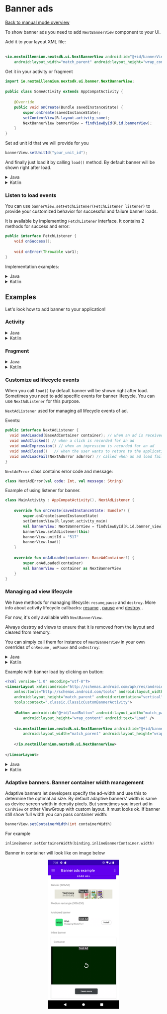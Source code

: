 # Banner ads

[Back to manual mode overview](https://github.com/nextmillenniummedia/next-sdk-android-example/blob/2.x/docs/manual/Manual.md)

To show banner ads you need to add `NextBannerView` component to your UI.

Add it to your layout XML file:

```xml

<io.nextmillennium.nextsdk.ui.NextBannerView android:id="@+id/bannerView"
    android:layout_width="match_parent" android:layout_height="wrap_content" />
```

Get it in your activity or fragment

```java
import io.nextmillennium.nextsdk.ui.banner.NextBannerView;

public class SomeActivity extends AppCompatActivity {

    @Override
    public void onCreate(Bundle savedInstanceState) {
        super.onCreate(savedInstanceState);
        setContentView(R.layout.activity_some);
        NextBannerView bannerView = findViewById(R.id.bannerView);
    }
}
```

Set ad unit id that we will provide for you

```java 
bannerView.setUnitId("your_unit_id");
```

And finally just load it by calling `load()` method. By default banner will be shown right after
load.

<details>
<summary>Java</summary>

```java
import io.nextmillennium.nextsdk.NextBannerView;

public class SomeActivity extends AppCompatActivity {

    @Override
    public void onCreate(Bundle savedInstanceState) {
        super.onCreate(savedInstanceState);
        setContentView(R.layout.activity_some);
        bannerView = view.findViewById(R.id.bannerView);
        bannerView.setUnitId("Your_unit_id");
        bannerView.load();
    }
}
```

</details>

<details>
<summary>Kotlin</summary>

```kotlin
class MainActivity : AppCompatActivity() {

    override fun onCreate(savedInstanceState: Bundle?) {
        super.onCreate(savedInstanceState)
        setContentView(R.layout.activity_main)
        val banner = findViewById<NextBannerView>(R.id.banner_view)
        banner.unitId = "517"
        banner.load()
    }

}
```

</details>

### Listen to load events

You can use `bannerView.setFetchListener(FetchListener listener)` to provide your customized
behavior for successful and failure banner loads.

It is available by implementing `FetchListener` interface. It contains 2 methods for success and
error:

```java
public interface FetchListener {
    void onSuccess();

    void onError(Throwable var1);
}

```

Implementation examples:

<details>
<summary>Java</summary>

```java

public class SomeActivity extends AppCompatActivity {

    @Override
    protected void onCreate(Bundle savedInstanceState) {
        super.onCreate(savedInstanceState);
        setContentView(R.layout.activity_some);
        NextBannerView bannerView = findViewById(R.id.banner);
        bannerView.setFetchListener(new FetchListener() {
            @Override
            public void onSuccess() {
                // banner loaded successfully
                Toast.makeText(this, "Successfully loaded!", Toast.LENGTH_SHORT).show();
            }

            @Override
            public void onError(Throwable throwable) {
                // some error occured
                Toast.makeText(this, "Ad load error", Toast.LENGTH_SHORT).show();
                Toast.makeText(this, throwable.getMessage(), Toast.LENGTH_LONG).show();
            }
        });
        bannerView.setUnitId("517");
        bannerView.load();
    }

}
```

</details>

<details>
<summary>Kotlin</summary>

```kotlin
class MainActivity : AppCompatActivity() {

    override fun onCreate(savedInstanceState: Bundle?) {
        super.onCreate(savedInstanceState)
        setContentView(R.layout.activity_main)
        val bannerView: NextBannerView = findViewById(R.id.banner_view)
        bannerView.setFetchListener(object : FetchListener {
            override fun onSuccess() {
                Toast.makeText(
                    this@MainActivity,
                    "Successfully loaded banner : ${bannerView.unitId}",
                    Toast.LENGTH_SHORT
                ).show()
            }

            override fun onError(err: Throwable?) {
                Toast.makeText(
                    this@MainActivity,
                    "Error banner load: $err",
                    Toast.LENGTH_SHORT
                ).show()
                Toast.makeText(
                    this@MainActivity,
                    err?.message,
                    Toast.LENGTH_LONG
                ).show()
            }
        })
        bannerView.unitId = "517"
        bannerView.load()
    }

}
```

</details>

## Examples

Let's look how to add banner to your application!

### Activity

<details>
<summary>Java</summary>

```java
import io.nextmillennium.nextsdk.ui.banner.NextBannerView;

public class ClassicInAppBannerActivity extends AppCompatActivity {

    NextBannerView bannerView;

    @Override
    protected void onCreate(Bundle savedInstanceState) {
        super.onCreate(savedInstanceState);
        setContentView(R.layout.activity_classic_custom_banner);
        String unitId = "419";
        bannerView = findViewById(R.id.classicInAppBanner);
        bannerView.setUnitId(unitId);
        // If you need listener for Next Millennium response
        bannerView.setFetchListener(new FetchListener() {
            @Override
            public void onSuccess() {
                // banner loaded successfully
                Toast.makeText(this, "Successfully loaded!", Toast.LENGTH_SHORT).show();
            }

            @Override
            public void onError(Throwable throwable) {
                // some error occured
                Toast.makeText(this, "Ad load error", Toast.LENGTH_SHORT).show();
                Toast.makeText(this, throwable.getMessage(), Toast.LENGTH_LONG).show();
            }
        });
        bannerView.load();
    }
}
```

</details>
<details>
<summary>Kotlin</summary>

```kotlin
class ClassicCustomBannerActivity : AppCompatActivity() {

    override fun onCreate(savedInstanceState: Bundle?) {
        super.onCreate(savedInstanceState)
        setContentView(R.layout.activity_classic_custom_banner)
        val unitId = "419"
        val bannerView: NextBannerView = findViewById(R.id.banner)
        bannerView.setFetchListener(object : FetchListener {
            override fun onSuccess() {
                Toast.makeText(
                    this@ClassicCustomBannerActivity,
                    "Successfully loaded banner : ${bannerView.unitId}",
                    Toast.LENGTH_SHORT
                ).show()
            }

            override fun onError(err: Throwable?) {
                Toast.makeText(
                    this@ClassicCustomBannerActivity,
                    "Error banner load: $err",
                    Toast.LENGTH_SHORT
                ).show()
                Toast.makeText(
                    this@ClassicCustomBannerActivity,
                    err?.message,
                    Toast.LENGTH_LONG
                ).show()
            }
        })
        bannerView.unitId = unitId
        bannerView.load()
    }
}
```

</details>

### Fragment

<details>
<summary>Java</summary>

```java
public class NewsFragment extends Fragment {

    private NextBannerView bannerView;

    @Override
    public void onViewCreated(View view, Bundle savedInstanceState) {
        super.onViewCreated(view, savedInstanceState);
        bannerView = view.findViewById(R.id.banner);
        bannerView.setUnitId("your_unit_id");
        bannerView.load();
    }
}
```

</details>
<details>
<summary>Kotlin</summary>

```kotlin
class NewsFragment : Fragment() {

    override fun onViewCreated(view: View, savedInstanceState: Bundle?) {
        super.onViewCreated(view, savedInstanceState)
        val bannerView = findViewById<NextBannerView>(R.id.banner_view)
        bannerView.unitId = "your_unit_id"
        bannerView.setFetchListener(object : FetchListener {
            override fun onSuccess() {
                // banner loaded successfully
            }

            override fun onError(err: Throwable?) {
                // some error occured
            }
        })
        bannerView.load()
    }
}
```

</details>

### Customize ad lifecycle events

When you call `load()` by default banner will be shown right after load. Sometimes you need to add
specific events for banner lifecycle. You can use `NextAdListener` for this purpose.

`NextAdListener` used for managing all lifecycle events of ad.

Events:

```java 
public interface NextAdListener { 
  void onAdLoaded(BaseAdContainer container); // when an ad is received 
  void onAdClicked() // when a click is recorded for an ad
  void onAdImpression() // when an impression is recorded for an ad
  void onAdClosed()   // when the user wants to return to the application after clicking on an ad 
  void onAdLoadFail(NextAdError adError) // called when an ad load failed
}
```

`NextAdError` class contains error code and message:

```kotlin
class NextAdError(val code: Int, val message: String)
```

Example of using listener for banner.

```kotlin
class MainActivity : AppCompatActivity(), NextAdListener {

    override fun onCreate(savedInstanceState: Bundle?) {
        super.onCreate(savedInstanceState)
        setContentView(R.layout.activity_main)
        val bannerView: NextBannerView = findViewById(R.id.banner_view)
        bannerView.setAdListener(this)
        bannerView.unitId = "517"
        bannerView.load()
    }

    override fun onAdLoaded(container: BaseAdContainer?) {
        super.onAdLoaded(container)
        val bannerView = container as NextBannerView
    }
}
```

### Managing ad view lifecycle

We have methods for managing lifecycle: `resume`,`pause` and `destroy`. More info about activity
lifecycle
callbacks: [resume](https://developer.android.com/guide/components/activities/activity-lifecycle#onresume)
, [pause](https://developer.android.com/guide/components/activities/activity-lifecycle#onpause)
and [destroy](https://developer.android.com/guide/components/activities/activity-lifecycle#ondestroy)
.

For now, it's only available with `NextBannerView`.

Always destroy ad views to ensure that it is removed from the layout and cleared from memory.

You can simply call them for instance of `NextBannerView` in your own overrides of `onResume`
, `onPause` and `onDestroy`:

<details>
<summary>Java</summary>

```java

import io.nextmillennium.nextsdk.core.ui.NextBannerView;

public class ClassicCustomBannerActivity extends AppCompatActivity {
    private NextBannerView banner;

    @Override
    protected void onCreate(Bundle savedInstanceState) {
        super.onCreate(savedInstanceState);
        setContentView(R.layout.activity_classic_custom_banner);
        banner = findViewById(R.id.banner);
        banner.setUnitId("417");
        banner.load();
    }

    @Override
    protected void onPause() {
        if (banner != null) {
            banner.pause();
        }
        super.onPause();
    }

    @Override
    protected void onDestroy() {
        if (banner != null) {
            banner.destroy();
        }
        super.onDestroy();
    }

    @Override
    protected void onResume() {
        super.onResume();
        if (banner == null) return;
        banner.resume();
    }
}
```

</details>


<details>
<summary>Kotlin</summary>

```kotlin
class ClassicCustomBannerActivity : AppCompatActivity() {
    private lateinit var classicBanner: NextBannerView

    override fun onCreate(savedInstanceState: Bundle?) {
        super.onCreate(savedInstanceState)
        setContentView(R.layout.activity_classic_custom_banner)
        classicBanner = findViewById(R.id.classicInAppBanner)
        classicBanner.unitId = "517"
        classicBanner.load()
    }

    override fun onPause() {
        classicBanner.pause()
        super.onPause()
    }

    override fun onDestroy() {
        classicBanner.destroy()
        super.onDestroy()
    }

    override fun onResume() {
        super.onResume()
        classicBanner.resume()
    }
}
```

</details>

Example with banner load by clicking on button:

```xml
<?xml version="1.0" encoding="utf-8"?>
<LinearLayout xmlns:android="http://schemas.android.com/apk/res/android"
    xmlns:tools="http://schemas.android.com/tools" android:layout_width="match_parent"
    android:layout_height="match_parent" android:orientation="vertical"
    tools:context=".classic.ClassicCustomBannerActivity">

    <Button android:id="@+id/loadButton" android:layout_width="match_parent"
        android:layout_height="wrap_content" android:text="Load" />

    <io.nextmillennium.nextsdk.ui.NextBannerView android:id="@+id/banner"
        android:layout_width="match_parent" android:layout_height="wrap_content">

    </io.nextmillennium.nextsdk.ui.NextBannerView>

</LinearLayout>
```

<details>
<summary>Java</summary>

```java
public class ClassicCustomBannerActivity extends AppCompatActivity {

    private NextBannerView classicBanner;
    private ActivityClassicCustomBannerBinding binding;

    @Override
    protected void onCreate(Bundle savedInstanceState) {
        super.onCreate(savedInstanceState);
        binding = ActivityClassicCustomBannerBinding.inflate(getLayoutInflater());
        setContentView(binding.getRoot());

        String unitId = "417";
        Button load = binding.loadButton;
        classicBanner = binding.banner;
        load.setOnClickListener((view) -> loadBanner(unitId));
    }

    private void loadBanner(String unitId) {
        classicBanner.setUnitId(unitId);
        classicBanner.setFetchListener(new FetchListener() {
            @Override
            public void onSuccess() {
                if (getActivity() == null || binding == null) return;
                Snackbar.make(binding.getRoot(),
                        "Successfully loaded unit",
                        Snackbar.LENGTH_SHORT).show();
            }

            @Override
            public void onError(Throwable throwable) {
                if (binding == null) return;
                Snackbar.make(binding.getRoot(), "Error ad load", Snackbar.LENGTH_SHORT)
                        .show();
                String message = throwable.getMessage() != null ? throwable.getMessage() : "Unexpected error";
                Snackbar.make(binding.getRoot(), message, Snackbar.LENGTH_SHORT)
                        .show();
            }
        });
        classicBanner.load();
    }

    @Override
    protected void onPause() {
        if (classicBanner != null) {
            classicBanner.pause();
        }
        super.onPause();
    }

    @Override
    protected void onDestroy() {
        if (classicBanner != null) {
            classicBanner.destroy();
        }
        super.onDestroy();
    }

    @Override
    protected void onResume() {
        super.onResume();
        if (classicBanner == null) return;
        classicBanner.resume();
    }
}
```

</details>

<details>
<summary>Kotlin</summary>

```Kotlin

class ClassicCustomBannerActivity : AppCompatActivity() {

    private lateinit var classicBanner: NextBannerView
    private lateinit var binding: ActivityClassicCustomBannerBinding

    override fun onCreate(savedInstanceState: Bundle?) {
        super.onCreate(savedInstanceState)
        binding = ActivityClassicCustomBannerBinding.inflate(layoutInflater)
        setContentView(binding.root)
        val unitId = "417"
        val load: Button = binding.loadButton
        classicBanner = binding.banner
        load.setOnClickListener { loadBanner(unitId) }
    }

    private fun loadBanner(unitId: String) {
        classicBanner.unitId = unitId
        classicBanner.setFetchListener(object : FetchListener {
            override fun onSuccess() {
                showLoaded(unitId)
            }

            override fun onError(err: Throwable?) {
                showError(it)
            }
        })
        classicBanner.load()
    }

    override fun onPause() {
        classicBanner.pause()
        super.onPause()
    }

    override fun onDestroy() {
        classicBanner.destroy()
        super.onDestroy()
    }

    override fun onResume() {
        super.onResume()
        classicBanner.resume()
    }

    private fun showLoaded(message: String = "") {
        Snackbar.make(
            binding.root,
            "Successfully loaded banner : $message",
            Snackbar.LENGTH_SHORT
        ).show()
    }

    private fun showError(error: Throwable) {
        Snackbar.make(binding.root, "Error banner load: $error", Snackbar.LENGTH_SHORT)
            .show()
    }
}
```

</details>

### Adaptive banners. Banner container width management

Adaptive banners let developers specify the ad-width and use this to determine the optimal ad size.
By default adaptive banners' width is same as device screen width in density pixels. But sometimes
you insert ad in `CardView` or other ViewGroup with custom layout. It must looks ok. If banner still
show full width you can pass container width:

```java 
bannerView.setContainerWidth(int containerWidth)
```

For example

```kotlin
inlineBanner.setContainerWidth(binding.inlineBannerContainer.width)
```

Banner in container will look like on image below
<p align="center">
<img src="https://github.com/nextmillenniummedia/next-sdk-android-example/blob/2.x/docs/assets/container_width.png" height="480">
</p>